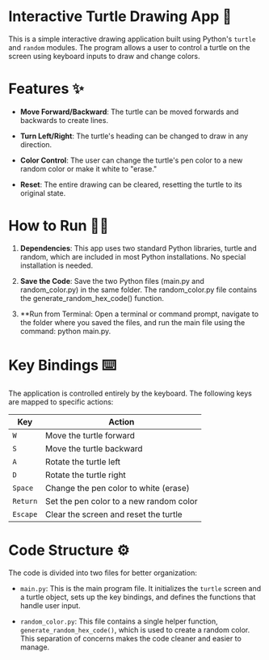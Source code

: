 # Interactive Turtle Drawing App 🐢
This is a simple interactive drawing application built using Python's `turtle` and `random` modules. The program allows a user to control a turtle on the screen using keyboard inputs to draw and change colors.

# Features ✨
* **Move Forward/Backward**: The turtle can be moved forwards and backwards to create lines.

* **Turn Left/Right**: The turtle's heading can be changed to draw in any direction.

* **Color Control**: The user can change the turtle's pen color to a new random color or make it white to "erase."

* **Reset**: The entire drawing can be cleared, resetting the turtle to its original state.

# How to Run 🏃‍♂️
1. **Dependencies**: This app uses two standard Python libraries, turtle and random, which are included in most Python installations. No special installation is needed.

2. **Save the Code**: Save the two Python files (main.py and random_color.py) in the same folder. The random_color.py file contains the generate_random_hex_code() function.

3. **Run from Terminal: Open a terminal or command prompt, navigate to the folder where you saved the files, and run the main file using the command: python main.py.

# Key Bindings ⌨️
The application is controlled entirely by the keyboard. The following keys are mapped to specific actions:

| Key | Action |
|---|---|
| `W` | Move the turtle forward |
| `S` | Move the turtle backward |
| `A` | Rotate the turtle left |
| `D` | Rotate the turtle right |
| `Space` | Change the pen color to white (erase) |
| `Return` | Set the pen color to a new random color |
| `Escape` | Clear the screen and reset the turtle |

# Code Structure ⚙️
The code is divided into two files for better organization:

* `main.py`: This is the main program file. It initializes the `turtle` screen and a turtle object, sets up the key bindings, and defines the functions that handle user input.

* `random_color.py`: This file contains a single helper function, `generate_random_hex_code()`, which is used to create a random color. This separation of concerns makes the code cleaner and easier to manage.







